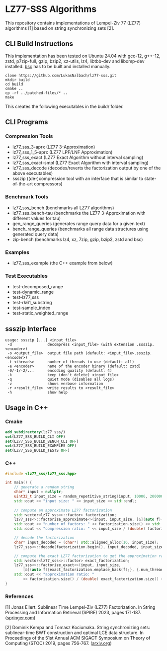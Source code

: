 # LZ77-SSS Algorithms
This repository contains implementations of Lempel-Ziv 77 (LZ77) algorithms [1] based on string synchronizing sets [2].

## CLI Build Instructions
This implementation has been tested on Ubuntu 24.04 with gcc-12, g++-12, zstd, p7zip-full, gzip, bzip2, xz-utils, lz4, libtbb-dev and libomp-dev installed. [bsc](https://github.com/IlyaGrebnov/libbsc) has to be built and installed manually.

```shell
clone https://github.com/LukasNalbach/lz77-sss.git
mkdir build
cd build
cmake ..
cp -rf ../patched-files/* ..
make
```

This creates the following executables in the build/ folder.

## CLI Programs
### Compression Tools
- lz77_sss_3-aprx (LZ77 3-Approximation)
- lz77_sss_1_5-aprx (LZ77 LPF/LNF Approximation)
- lz77_sss_exact (LZ77 Exact Algorithm without interval sampling)
- lz77_sss_exact-smpl (LZ77 Exact Algorithm with interval sampling)
- lz77_sss_decode (decodes/reverts the factorization output by one of the above executables)
- ssszip ((de-)compression tool with an interface that is similar to state-of-the-art compressors)

### Benchmark Tools
- lz77_sss_bench (benchmarks all LZ77 algorithms)
- lz77_sss_bench-tau (benchmarks the LZ77 3-Approximation with different values for tau)
- gen_range_queries (generates range query data for a given text)
- bench_range_queries (benchmarks all range data structures using generated query data)
- zip-bench (benchmarks lz4, xz, 7zip, gzip, bzip2, zstd and bsc)

### Examples
- lz77_sss_example (the C++ example from below)

### Test Executables
- test-decomposed_range
- test-dynamic_range
- test-lz77_sss
- test-rk61_substring
- test-sample_index
- test-static_weighted_range

## ssszip Interface
```
usage: ssszip [...] <input_file>
 -d                decompress <input_file> (with extension .ssszip.<encoder>)
 -o <output_file>  output file path (default: <input_file>.ssszip.<encoder>)
 -t <threads>      number of threads to use (default: all)
 -e <encoder>      name of the encoder binary (default: zstd)
 -0/-1/-2/...      encoding quality (default: 4)
 -k                keep (don't delete) <input file>
 -q                quiet mode (disables all logs)
 -v                shows verbose information
 -r <result_file>  write results to <result_file>
 -h                show help
```

## Usage in C++
### Cmake
```cmake
add_subdirectory(lz77_sss/)
set(LZ77_SSS_BUILD_CLI OFF)
set(LZ77_SSS_BUILD_BENCH_CLI OFF)
set(LZ77_SSS_BUILD_EXAMPLES OFF)
set(LZ77_SSS_BUILD_TESTS OFF)
```

### C++
```c++
#include <lz77_sss/lz77_sss.hpp>

int main() {
    // generate a random string
    char* input = nullptr;
    uint32_t input_size = random_repetitive_string(input, 10000, 200000);
    std::cout << "input size: " << input_size << std::endl;
    
    // compute an approximate LZ77 factorization
    std::vector<lz77_sss<>::factor> factorization;
    lz77_sss<>::factorize_approximate<>(input, input_size, [&](auto f){factorization.emplace_back(f);});
    std::cout << "number of factors: " << factorization.size() << std::endl;
    std::cout << "compression ratio: " << input_size / (double) factorization.size() << std::endl;

    // decode the factorization
    char* input_decoded = (char*) std::aligned_alloc(16, input_size);
    lz77_sss<>::decode(factorization.begin(), input_decoded, input_size);

    // compute the exact LZ77 factorization to get the approximation ratio
    std::vector<lz77_sss<>::factor> exact_factorization;
    lz77_sss<>::factorize_exact<>(input, input_size,
        [&](auto f){exact_factorization.emplace_back(f);}, {.num_threads = 1});
    std::cout << "approximation ratio: "
        << factorization.size() / (double) exact_factorization.size() << std::endl;
}
```

### References
[1] Jonas Ellert. Sublinear Time Lempel-Ziv (LZ77) Factorization. In String Processing and Information Retrieval (SPIRE) 2023, pages 171-187. ([springer.com](https://link.springer.com/chapter/10.1007/978-3-031-43980-3_14))

[2] Dominik Kempa and Tomasz Kociumaka. String synchronizing sets: sublinear-time BWT construction and optimal LCE data structure. In Proceedings of the 51st Annual ACM SIGACT Symposium on Theory of Computing (STOC) 2019, pages 756-767. ([arxiv.org](https://arxiv.org/abs/1904.04228))